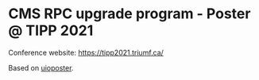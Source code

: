 # CMS RPC upgrade program - Poster @ TIPP 2021

Conference website: https://tipp2021.triumf.ca/

Based on [uioposter](https://github.com/uio-latex/uioposter).